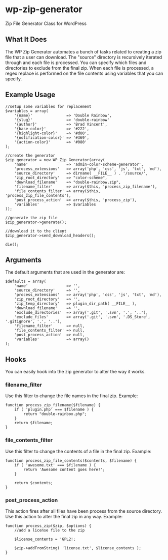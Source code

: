 wp-zip-generator
================

Zip File Generator Class for WordPress

## What It Does ##

The WP Zip Generator automates a bunch of tasks related to creating a zip file that a user can download. 
The "source" directory is recursively iterated through and each file is processed. 
You can specify which files and directories to exclude from the final zip.
When each file is processed, a regex replace is performed on the file contents using variables that you can specify.

## Example Usage ##

```
//setup some variables for replacement
$variables = array(
	'{name}'               => 'Double Rainbow',
	'{slug}'               => 'double-rainbow'
	'{author}'             => 'Brad Vincent',
	'{base-color}'         => '#222',
	'{highlight-color}'    => '#d00',
	'{notification-color}' => '#369',
	'{action-color}'       => '#080'
);

//create the generator
$zip_generator = new WP_Zip_Generator(array(
	'name'                 => 'admin-color-scheme-generator',
	'process_extensions'   => array('php', 'css', 'js', 'txt', 'md'),	
	'source_directory'     => dirname( __FILE__ ) . '/source/',
	'zip_root_directory'   => "color-scheme",
	'download_filename'    => "double-rainbow.zip",
	'filename_filter'      => array($this, 'process_zip_filename'),
	'file_contents_filter' => array($this, 'process_zip_file_contents'),
	'post_process_action'  => array($this, 'process_zip'),
	'variables'            => $variables
));

//generate the zip file
$zip_generator->generate();

//download it to the client
$zip_generator->send_download_headers();

die();
```

## Arguments ##

The default arguments that are used in the generator are:

```
$defaults = array(
	'name'                 => '',
	'source_directory'     => '',
	'process_extensions'   => array('php', 'css', 'js', 'txt', 'md'),
	'zip_root_directory'   => '',
	'zip_temp_directory'   => plugin_dir_path( __FILE__ ),
	'download_filename'    => '',
	'exclude_directories'  => array('.git', '.svn', '.', '..'),
	'exclude_files'        => array('.git', '.svn', '.DS_Store', '.gitignore', '.', '..'),
	'filename_filter'      => null,
	'file_contents_filter' => null,
	'post_process_action'  => null,
	'variables'            => array()
);
```

## Hooks ##

You can easily hook into the zip generator to alter the way it works.

### filename_filter ###
Use this filter to change the file names in the final zip. Example:

```
function process_zip_filename($filename) {
	if ( 'plugin.php' === $filename ) {
		return "double-rainbox.php";
	}
	return $filename;
}
```

### file_contents_filter ###
Use this filter to change the contents of a file in the final zip. Example:

```
function process_zip_file_contents($contents, $filename) {
	if ( 'awesome.txt' === $filename ) {
		return 'Awesome content goes here!';
	}

	return $contents;
}
```

### post_process_action ###
This action fires after all files have been process from the source directory. Use this action to alter the final zip in any way. Example:

```
function process_zip($zip, $options) {
	//add a license file to the zip
	
	$license_contents = 'GPL2!;

	$zip->addFromString( 'license.txt', $license_contents );
}
```